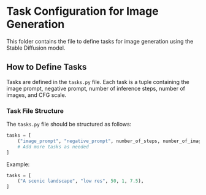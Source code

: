 # Task Configuration for Image Generation

This folder contains the file to define tasks for image generation using the Stable Diffusion model.

## How to Define Tasks

Tasks are defined in the `tasks.py` file. Each task is a tuple containing the image prompt, negative prompt, number of inference steps, number of images, and CFG scale.

### Task File Structure

The `tasks.py` file should be structured as follows:

```python
tasks = [
    ("image_prompt", "negative_prompt", number_of_steps, number_of_images, cfg_scale),
    # Add more tasks as needed
]
```

Example:

```python
tasks = [
    ("A scenic landscape", "low res", 50, 1, 7.5),
]
```